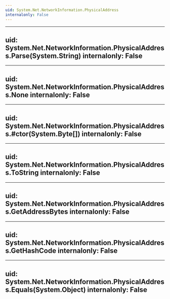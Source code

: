 ```yaml
---
uid: System.Net.NetworkInformation.PhysicalAddress
internalonly: False
---
```


---
uid: System.Net.NetworkInformation.PhysicalAddress.Parse(System.String)
internalonly: False
---

---
uid: System.Net.NetworkInformation.PhysicalAddress.None
internalonly: False
---

---
uid: System.Net.NetworkInformation.PhysicalAddress.#ctor(System.Byte[])
internalonly: False
---

---
uid: System.Net.NetworkInformation.PhysicalAddress.ToString
internalonly: False
---

---
uid: System.Net.NetworkInformation.PhysicalAddress.GetAddressBytes
internalonly: False
---

---
uid: System.Net.NetworkInformation.PhysicalAddress.GetHashCode
internalonly: False
---

---
uid: System.Net.NetworkInformation.PhysicalAddress.Equals(System.Object)
internalonly: False
---
